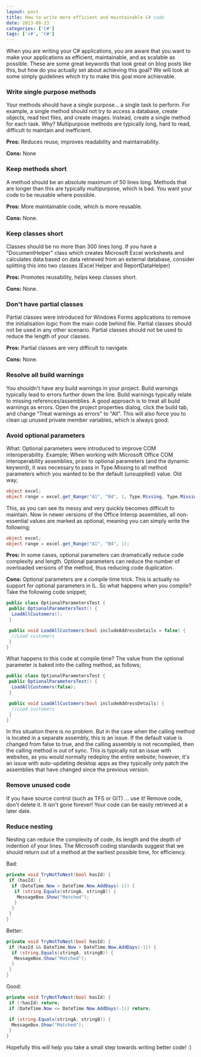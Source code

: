 ```yaml
---
layout: post
title: How to write more efficient and maintainable C# code
date: 2013-08-23
categories: ['C#']
tags: ['c#', 'C#']
---
```


When you are writing your C# applications, you are aware that you want to make your applications as efficient, maintainable, and as scalable as possible. These are some great keywords that look great on blog posts like this, but how do you actually set about achieving this goal? We will look at some simply guidelines which try to make this goal more achievable.

### Write single purpose methods

Your methods should have a single purpose... a single task to perform. For example, a single method should not try to access a database, create objects, read text files, and create images. Instead, create a single method for each task. Why? Multipurpose methods are typically long, hard to read, difficult to maintain and inefficient.

**Pros:** Reduces reuse, improves readability and maintainability.

**Cons:** None

### Keep methods short

A method should be an absolute maximum of 50 lines long. Methods that are longer than this are typically multipurpose, which is bad. You want your code to be reusable where possible.

**Pros:** More maintainable code, which is more reusable.

**Cons:** None.

### Keep classes short

Classes should be no more than 300 lines long. If you have a "DocumentHelper" class which creates Microsoft Excel worksheets and calculates data based on data retrieved from an external database, consider splitting this into two classes (Excel Helper and ReportDataHelper)

**Pros:** Promotes reusability, helps keep classes short.

**Cons:** None.

### Don't have partial classes

Partial classes were introduced for Windows Forms applications to remove the initialisation logic from the main code behind file. Partial classes should not be used in any other scenario. Partial classes should not be used to reduce the length of your classes.

**Pros:** Partial classes are very difficult to navigate.

**Cons:** None.

### Resolve all build warnings

You shouldn't have any build warnings in your project. Build warnings typically lead to errors further down the line. Build warnings typically relate to missing references/assemblies. A good approach is to treat all build warnings as errors.
Open the project properties dialog, click the build tab, and change "Treat warnings as errors" to "All". This will also force you to clean up unused private member variables, which is always good.

### Avoid optional parameters

What: Optional parameters were introduced to improve COM interoperability. Example; When working with Microsoft Office COM interoperability assemblies, prior to optional parameters (and the dynamic keyword), it was necessary to pass in Type.Missing to all method parameters which you wanted to be the default (unsupplied) value. Old way;

```csharp
object excel;
object range = excel.get_Range("A1", "B4", 1, Type.Missing, Type.Missing, Type.Missing, Type.Missing, Type.Missing, Type.Missing);
```

This, as you can see its messy and very quickly becomes difficult to maintain. Now in newer versions of the Office Interop assemblies, all non-essential values are marked as optional, meaning you can simply write the following;

```csharp
object excel;
object range = excel.get_Range("A1", "B4", 1);
```

**Pros:** In some cases, optional parameters can dramatically reduce code complexity and length. Optional parameters can reduce the number of overloaded versions of the method, thus reducing code duplication.

**Cons:** Optional parameters are a compile time trick. This is actually no support for optional parameters in IL. So what happens when you compile? Take the following code snippet;

```csharp
public class OptionalParametersTest {
 public OptionalParametersTest() {
  LoadAllCustomers();
 }

 public void LoadAllCustomers(bool includeAddressDetails = false) {
  //Load customers
 }
}
```

What happens to this code at compile time? The value from the optional parameter is baked into the calling method, as follows;

```csharp
public class OptionalParametersTest {
 public OptionalParametersTest() {
  LoadAllCustomers(false);
 }

 public void LoadAllCustomers(bool includeAddressDetails) {
  //Load customers
 }
}
```

In this situation there is no problem. But in the case when the calling method is located in a separate assembly, this is an issue. If the default value is changed from false to true, and the calling assembly is not recompiled, then the calling method is out of sync. This is typically not an issue with websites, as you would normally redeploy the entire website; however, it's an issue with auto-updating desktop apps as they typically only patch the assemblies that have changed since the previous version.

### Remove unused code

If you have source control (such as TFS or GIT) ... use it! Remove code, don't delete it. It isn't gone forever! Your code can be easily retrieved at a later date.

### Reduce nesting

Nesting can reduce the complexity of code, its length and the depth of indention of your lines. The Microsoft coding standards suggest that we should return out of a method at the earliest possible time, for efficiency.

Bad:

```csharp
private void TryNotToNest(bool hasId) {
 if (hasId) {
  if (DateTime.Now > DateTime.Now.AddDays(-1)) {
   if (string.Equals(stringA, stringB)) {
    MessageBox.Show("Matched");
   }
  }
 }
}
```

Better:

```csharp
private void TryNotToNest(bool hasId) {
 if (hasId && DateTime.Now > DateTime.Now.AddDays(-1)) {
  if (string.Equals(stringA, stringB)) {
   MessageBox.Show("Matched");
  }
 }
}
```

Good:

```csharp
private void TryNotToNest(bool hasId) {
 if (!hasId) return;
 if (DateTime.Now <= DateTime.Now.AddDays(-1)) return;

 if (string.Equals(stringA, stringB)) {
  MessageBox.Show("Matched");
 }
}
```

Hopefully this will help you take a small step towards writing better code! :)
